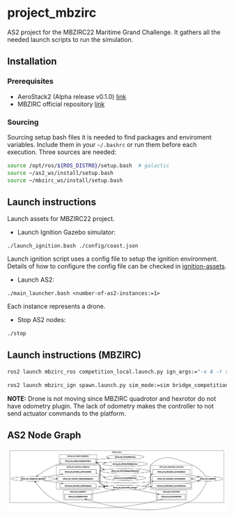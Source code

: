 # project_mbzirc

AS2 project for the MBZIRC22 Maritime Grand Challenge. It gathers all the needed launch scripts to run the simulation.

## Installation

### Prerequisites

* AeroStack2 (Alpha release v0.1.0) [link](https://github.com/aerostack2-developers/aerostack2/wiki/Install-Aerostack2)
* MBZIRC official repository [link](https://github.com/osrf/mbzirc#installation-from-source)

### Sourcing

Sourcing setup bash files it is needed to find packages and enviroment variables. Include them in your `~/.bashrc` or run them before each execution. Three sources are needed:

```bash
source /opt/ros/${ROS_DISTRO}/setup.bash  # galactic
source ~/as2_ws/install/setup.bash
source ~/mbzirc_ws/install/setup.bash
```

## Launch instructions 

Launch assets for MBZIRC22 project.

- Launch Ignition Gazebo simulator:
```
./launch_ignition.bash ./config/coast.json
```
Launch ignition script uses a config file to setup the ignition environment. Details of how to configure the config file can be checked in [ignition-assets](https://github.com/aerostack2-developers/ignition_assets#config-file).


- Launch AS2:
```
./main_launcher.bash <number-of-as2-instances:=1>
```
Each instance represents a drone.


- Stop AS2 nodes:
```
./stop
```

## Launch instructions (MBZIRC)
```bash
ros2 launch mbzirc_ros competition_local.launch.py ign_args:="-v 4 -r simple_demo.sdf"
```

```bash
ros2 launch mbzirc_ign spawn.launch.py sim_mode:=sim bridge_competition_topics:=False name:=drone_sim_0 world:=simple_demo model:=mbzirc_quadrotor type:=uav x:=1 y:=2 z:=1.05 R:=0 P:=0 Y:=0 slot0:=mbzirc_hd_camera slot1:=mbzirc_rgbd_camera
```

**NOTE:** Drone is not moving since MBZIRC quadrotor and hexrotor do not have odometry plugin. The lack of odometry makes the controller to not send actuator commands to the platform.

## AS2 Node Graph

![as2-node-graph](docs/as2v010_2.png)
